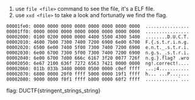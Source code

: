 1. use `file <file>` command to see the file, it's a ELF file.
2. use `xxd <file>` to take a look and fortunatly we find the flag.

```
00001fe0: 0000 0000 0000 0000 0000 0000 0000 0000  ................
00001ff0: 0000 0000 0000 0000 0000 0000 0000 0000  ................
00002000: 0100 0200 0000 0000 4400 5500 4300 5400  ........D.U.C.T.
00002010: 4600 7b00 7300 7400 7200 6900 6e00 6700  F.{.s.t.r.i.n.g.
00002020: 6500 6e00 7400 5f00 7300 7400 7200 6900  e.n.t._.s.t.r.i.
00002030: 6e00 6700 7300 5f00 7300 7400 7200 6900  n.g.s._.s.t.r.i.
00002040: 6e00 6700 7d00 666c 6167 3f20 0077 726f  n.g.}.flag? .wro
00002050: 6e67 2100 636f 7272 6563 7421 0000 0000  ng!.correct!....
00002060: 011b 033b 3400 0000 0500 0000 c0ef ffff  ...;4...........
00002070: 6800 0000 20f0 ffff 5000 0000 19f1 ffff  h... ...P.......
00002080: 9000 0000 f0f1 ffff b800 0000 60f2 ffff  ............`...
```
flag: DUCTF{stringent_strings_string}

